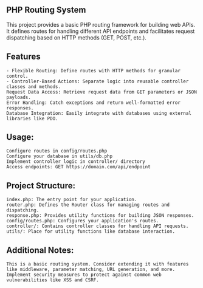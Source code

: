 ## PHP Routing System

This project provides a basic PHP routing framework for building web APIs. It defines routes for handling different API endpoints and facilitates request dispatching based on HTTP methods (GET, POST, etc.).

## Features
    - Flexible Routing: Define routes with HTTP methods for granular control.
    - Controller-Based Actions: Separate logic into reusable controller classes and methods.
    Request Data Access: Retrieve request data from GET parameters or JSON payloads.
    Error Handling: Catch exceptions and return well-formatted error responses.
    Database Integration: Easily integrate with databases using external libraries like PDO.

## Usage:
    Configure routes in config/routes.php
    Configure your database in utils/db.php
    Implement controller logic in controller/ directory
    Access endpoints: GET https://domain.com/api/endpoint

## Project Structure:
    index.php: The entry point for your application.
    router.php: Defines the Router class for managing routes and dispatching.
    response.php: Provides utility functions for building JSON responses.
    config/routes.php: Configures your application's routes.
    controller/: Contains controller classes for handling API requests.
    utils/: Place for utility functions like database interaction.

## Additional Notes:

    This is a basic routing system. Consider extending it with features like middleware, parameter matching, URL generation, and more.
    Implement security measures to protect against common web vulnerabilities like XSS and CSRF.
